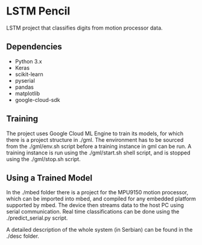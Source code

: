 # LSTM Pencil
LSTM project that classifies digits from motion processor data.

## Dependencies
* Python 3.x
* Keras
* scikit-learn
* pyserial
* pandas
* matplotlib
* google-cloud-sdk

## Training
The project uses Google Cloud ML Engine to train its models, for which there is
a project structure in ./gml. The environment has to be sourced from the
./gml/env.sh script before a training instance in gml can be run. A training
instance is run using the ./gml/start.sh shell script, and is stopped using the
./gml/stop.sh script.

## Using a Trained Model
In the ./mbed folder there is a project for the MPU9150 motion processor, which
can be imported into mbed, and compiled for any embedded platform supported by
mbed. The device then streams data to the host PC using serial communication.
Real time classifications can be done using the ./predict_serial.py script.


A detailed description of the whole system (in Serbian) can be found in the
./desc folder.
